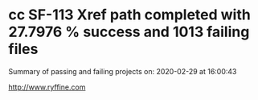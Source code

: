# cc SF-113 Xref path completed with 27.7976 % success and 1013 failing files

Summary of passing and failing projects on: 2020-02-29 at 16:00:43

http://www.ryffine.com
